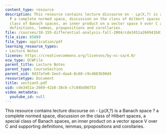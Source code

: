 ```yaml
---
content_type: resource
description: This resource contains lecture discourse on - Lp(X,?) is a Banach space
  ? a complete normed space, discussion on the class of Hilbert spaces,  a special
  class of Banach spaces, an inner product on a vector space V over C and supporting
  definitions, lemmas, prpopositions and corollaries.
file: /courses/18-155-differential-analysis-fall-2004/cde3451a266941b838c6c7c84bd86753_section5.pdf
file_size: 85089
file_type: application/pdf
learning_resource_types:
- Lecture Notes
license: https://creativecommons.org/licenses/by-nc-sa/4.0/
ocw_type: OCWFile
parent_title: Lecture Notes
parent_type: CourseSection
parent_uid: 9d37afe0-3ee3-daa4-8c60-c9c4883b90d4
resourcetype: Document
title: section5.pdf
uid: cde3451a-2669-41b8-38c6-c7c84bd86753
video_metadata:
  youtube_id: null
---
```

This resource contains lecture discourse on - Lp(X,?) is a Banach space ? a complete normed space, discussion on the class of Hilbert spaces,  a special class of Banach spaces, an inner product on a vector space V over C and supporting definitions, lemmas, prpopositions and corollaries.